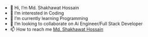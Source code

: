 - 👋 Hi, I’m Md. Shakhawat Hossain
- 👀 I’m interested in Coding
- 🌱 I’m currently learning Programming
- 💞️ I’m looking to collaborate on Ai Engineer/Full Stack Developer
- 📫 How to reach me [Md. Shakhawat Hossain](https://sites.google.com/view/shakhawathossain07nsu)

<!---
shakhawathossain07nsu/shakhawathossain07nsu is a ✨ special ✨ repository because its `README.md` (this file) appears on your GitHub profile.
You can click the Preview link to take a look at your changes.
--->
